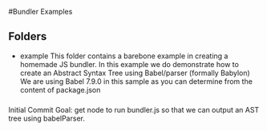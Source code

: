#Bundler Examples

## Folders
- example
This folder contains a barebone example in creating a homemade JS bundler.
In this example we do demonstrate how to create an Abstract Syntax Tree using Babel/parser (formally Babylon)
We are using Babel 7.9.0 in this sample as you can determine from the content of package.json

###
Initial Commit
Goal: get node to run bundler.js so that we can output an AST tree using babelParser.


